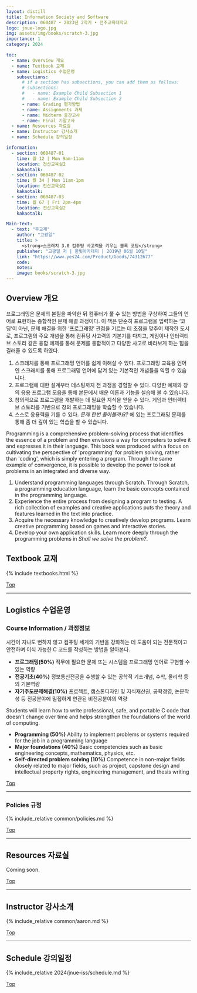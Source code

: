 ```yaml
---
layout: distill
title: Information Society and Software
description: 060487 • 2023년 2학기 • 전주교육대학교
logo: jnue-logo.jpg
img: assets/img/books/scratch-3.jpg
importance: 1
category: 2024

toc:
  - name: Overview 개요
  - name: Textbook 교재
  - name: Logistics 수업운영
    subsections:
      # if a section has subsections, you can add them as follows:
      # subsections:
      #   - name: Example Child Subsection 1
      #   - name: Example Child Subsection 2
      - name: Grading 평가방법
      - name: Assignments 과제
      - name: Midterm 중간고사
      - name: Final 기말고사
  - name: Resources 자료실
  - name: Instructor 강사소개
  - name: Schedule 강의일정

information:
  - section: 060487-01
    time: 월 12 | Mon 9am-11am
    location: 전산교육실2
    kakaotalk:
  - section: 060487-02
    time: 월 34 | Mon 11am-1pm
    location: 전산교육실2
    kakaotalk:
  - section: 060487-03
    time: 월 67 | Fri 2pm-4pm
    location: 전산교육실2
    kakaotalk:

Main-Text:
  - text: "주교재"
    author: "고광일"
    title: >
      <strong>스크래치 3.0 컴퓨팅 사고력을 키우는 블록 코딩</strong>
    publisher: "고광일 저 | 한빛아카데미 | 2019년 06월 10일"
    link: "https://www.yes24.com/Product/Goods/74312677"
    code:
    notes:
    image: books/scratch-3.jpg
---
```


## Overview 개요

프로그래밍은 문제의 본질을 파악한 뒤 컴퓨터가 풀 수 있는 방법을 구상하여 그들의 언어로 표현하는 종합적인 문제 해결 과정이다. 이 책은 단순히 프로그램을 입력하는 ‘코딩’이 아닌, 문제 해결을 위한 ‘프로그래밍’ 관점을 기르는 데 초점을 맞추어 제작한 도서로, 프로그램의 주요 개념을 통해 컴퓨팅 사고력의 기본기를 다지고, 게임이나 인터랙티브 스토리 같은 융합 예제를 통해 문제를 통합적이고 다양한 사고로 바라보게 하는 힘을 길러줄 수 있도록 하였다.

1. 스크래치를 통해 프로그래밍 언어를 쉽게 이해살 수 있다. 프로그래밍 교육용 언어인 스크래치를 통해 프로그래밍 언어에 담겨 있는 기본적인 개념들을 익힐 수 있습니다.
2. 프로그램에 대한 설계부터 테스팅까지 전 과정을 경험할 수 있다. 다양한 예제와 창의 응용 프로그램 모음을 통해 본문에서 배운 이론과 기능을 실습해 볼 수 있습니다.
3. 창의적으로 프로그램을 개발하는 데 필요한 지식을 얻을 수 있다. 게임과 인터렉티브 스토리를 기반으로 창의 프로그래밍을 학습할 수 있습니다.
4. 스스로 응용력을 기를 수 있다. _문제 한번 풀어볼까요?_ 에 있는 프로그래밍 문제를 통해 좀 더 깊이 있는 학습을 할 수 있습니다.

Programming is a comprehensive problem-solving process that identifies the essence of a problem and then envisions a way for computers to solve it and expresses it in their language. This book was produced with a focus on cultivating the perspective of 'programming' for problem solving, rather than 'coding', which is simply entering a program. Through the same example of convergence, it is possible to develop the power to look at problems in an integrated and diverse way.

1. Understand programming languages through Scratch. Through Scratch, a programming education language, learn the basic concepts contained in the programming language.
2. Experience the entire process from designing a program to testing. A rich collection of examples and creative applications puts the theory and features learned in the text into practice.
3. Acquire the necessary knowledge to creatively develop programs. Learn creative programming based on games and interactive stories.
4. Develop your own application skills. Learn more deeply through the programming problems in _Shall we solve the problem?_.

## Textbook 교재

{% include textbooks.html %}

<a class="btncv" href="#">Top</a>

---

## Logistics 수업운영

### Course Information / 과정정보

시간이 지나도 변하지 않고 컴퓨팅 세계의 기반을 강화하는 데 도움이 되는 전문적이고 안전하며 이식 가능한 C 코드를 작성하는 방법을 알아본다.

- **프로그래밍(50%)** 직무에 필요한 문제 또는 시스템을 프로그래밍 언어로 구현할 수 있는 역량
- **전공기초(40%)** 정보통신전공을 수행할 수 있는 공학적 기초개념, 수학, 물리학 등의 기본역량
- **자기주도문제해결(10%)** 프로젝트, 캡스톤디자인 및 지식재산권, 공학경영, 논문작성 등 전공분야에 밀접하게 연관된 비전공분야의 역량

Students will learn how to write professional, safe, and portable C code that doesn't change over time and helps strengthen the foundations of the world of computing.

- **Programming (50%)** Ability to implement problems or systems required for the job in a programming language
- **Major foundations (40%)** Basic competencies such as basic engineering concepts, mathematics, physics, etc.
- **Self-directed problem solving (10%)** Competence in non-major fields closely related to major fields, such as project, capstone design and intellectual property rights, engineering management, and thesis writing

<a class="btncv" href="#">Top</a>

---

### Policies 규정

{% include_relative common/policies.md %}

<a class="btncv" href="#">Top</a>

---

## Resources 자료실

Coming soon.

<a class="btncv" href="#">Top</a>

---

## Instructor 강사소개

{% include_relative common/aaron.md %}

<a class="btncv" href="#">Top</a>

---

## Schedule 강의일정

{% include_relative 2024/jnue-iss/schedule.md %}

<a class="btncv" href="#">Top</a>
